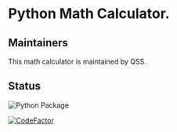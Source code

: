 # Python Math Calculator.

## Maintainers

This math calculator is maintained by QSS.

## Status

![Python Package](https://github.com/PythonMathCalculator/python-math-calculator/workflows/Python%20Package/badge.svg?branch=master)

[![CodeFactor](https://www.codefactor.io/repository/github/pythonmathcalculator/python-math-calculator/badge)](https://www.codefactor.io/repository/github/pythonmathcalculator/python-math-calculator)

